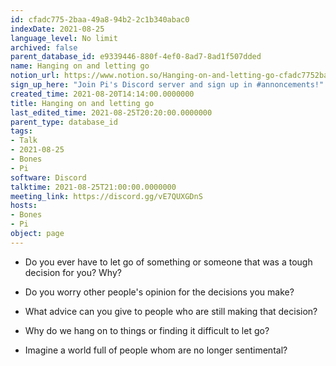 ```yaml
---
id: cfadc775-2baa-49a8-94b2-2c1b340abac0
indexDate: 2021-08-25
language_level: No limit
archived: false
parent_database_id: e9339446-880f-4ef0-8ad7-8ad1f507dded
name: Hanging on and letting go
notion_url: https://www.notion.so/Hanging-on-and-letting-go-cfadc7752baa49a894b22c1b340abac0
sign_up_here: "Join Pi's Discord server and sign up in #annoncements!"
created_time: 2021-08-20T14:14:00.0000000
title: Hanging on and letting go
last_edited_time: 2021-08-25T20:20:00.0000000
parent_type: database_id
tags:
- Talk
- 2021-08-25
- Bones
- Pi
software: Discord
talktime: 2021-08-25T21:00:00.0000000
meeting_link: https://discord.gg/vE7QUXGDnS
hosts:
- Bones
- Pi
object: page
---
```


   - Do you ever have to let go of something or someone that was a tough decision for you? Why?



   - Do you worry other people's opinion for the decisions you make?
   - What advice can you give to people who are still making that decision?
   - Why do we hang on to things or finding it difficult to let go?
   - Imagine a world full of people whom are no longer sentimental?









